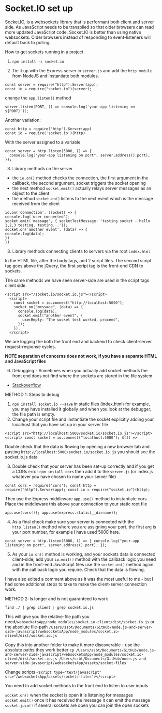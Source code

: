 # Socket.IO set up

Socket.IO, is a websockets library that is performant both client and server side. As JavaScript needs to be transpiled so that older browsers can read more updated JavaScript code, Socket.IO is better than using native websockets. Older browsers instead of responding to event-listeners will default back to polling.

How to get sockets running in a project.

1. `npm install -s socket.io`

2. Tie it up with the Express server in `server.js` and add the `http module` from NodeJS and instantiate both modules.

```
const server = require("http").Server(app);
const io = require("socket.io")(server);
```

change the `app.listen()` method

```
server.listen(PORT, () => console.log(`your-app listening on ${PORT}`));
```

Another variation:

```
const http = require('http').Server(app)
const io = require('socket.io')(http)
```

With the server assigned to a variable

```
const server = http.listen(5000, () => {
  console.log("your-app listening on port", server.address().port);
});
```

3. Library methods on the server

- the `io.on()` method checks the connection, the first argument in the callback, the second argument, socket triggers the socket opening 
- the next method `socket.emit()` actually relays server messages as an object to the client
- the method `socket.on()` listens to the next event which is the message received from the client

```
io.on('connection', (socket) => {
console.log('user connected');
socket.emit('message', { socketTestMessage: 'testing socket - hello 1,2,3 testing, testing...'});
socket.on('another event', (data) => {
console.log(data);
})
})
```

3. Library methods connecting clients to servers via the root `index.html`

In the HTML file, after the body tags, add 2 script files. The second script tag goes above the jQuery, the first script tag is the front-end CDN to sockets.

The same methods we have seen server-side are used in the script tags client side.

```
<script src="/socket.io/socket.io.js"></script>
  <script>
    const socket = io.connect("http://localhost:5000");
    socket.on("message", (data) => {
      console.log(data);
      socket.emit("another event", {
        userReply: "The socket test worked, proceed",
      });
    });
  </script>
```

We are logging the both the front end and backend to check client-server request-response cycles.

**NOTE separation of concerns does not work, if you have a separate HTML and JavaScript files**

6. Debugging - Sometimes when you actually add socket methods the front end does not find where the sockets are stored in the file system

  - [Stackoverflow](https://stackoverflow.com/questions/19426882/node-js-socket-io-socket-io-js-not-found)


METHOD 1:
Steps to debug

1.  `npm install socket.io --save` in static files (index.html) for example, you may have installed it globally and when you look at the debugger, the file path is empty.
2.  Change your script file and instantiate the socket explicitly adding your localhost that you have set up in your server file

`<script src="http://localhost:5000/socket.io/socket.io.js"></script> <script> const socket = io.connect("localhost:5000"); $(() =>`

Double check that the data is flowing by opening a new browser tab and pasting `http://localhost:5000/socket.io/socket.io.js` you should see the socket.io.js data

3. Double check that your server has been set-up correctly and if you get a CORs error `npm install cors` then add it to the `server.js` (or index.js whatever you have chosen to name your server file)

`const cors = require("cors"); const http = require("http").Server(app); const io = require("socket.io")(http);`

Then use the Express middleware `app.use()` method to instantiate cors. Place the middleware this above your connection to your static root file

`app.use(cors()); app.use(express.static(__dirname));`

4. As a final check make sure your server is connected with the `http.listen()` method where you are assigning your port, the first arg is your port number, for example I have used 5000 here.

`const server = http.listen(5000, () => { console.log("your-app listening on port", server.address().port); });`

5. As your `io.on()` method is working, and your sockets data is connected client-side, add your `io.emit()` method with the callback logic you need and in the front-end JavaScript files use the `socket.on()` method again with the call back logic you require. Check that the data is flowing.

I have also edited a comment above as it was the most useful to me - but I had some additional steps to take to make the client-server connection work.

METHOD 2: Is longer and is not guaranteed to work

`find ./ | grep client | grep socket.io.js`

This will give you the relative-file path you need`/websocketsApp/node_modules/socket.io-client/dist/socket.io.js` or the absolute file-path `/Users/ssbt/Documents/GitHub/node.js-and-server-side-javascript/websocketsApp/node_modules/socket.io-client/dist/socket.io.js`

Copy this into another folder to make it more discoverable - use the absolute paths they work better
`cp /Users/ssbt/Documents/GitHub/node.js-and-server-side-javascript/websocketsApp/node_modules/socket.io-client/dist/socket.io.js /Users/ssbt/Documents/GitHub/node.js-and-server-side-javascript/websocketsApp/assets/socket-files`

Change scripts `<script type="text/javascript" src="/websocketsApp/assets/sockets-files"></script>`

You need to add socket methods to the front end to listen to user inputs

`socket.on()` when the socket is open it is listening for messages
`socket.emit()` once it has received the message it can emit the message
`socket.join()` if several sockets are open you can join the open sockets

